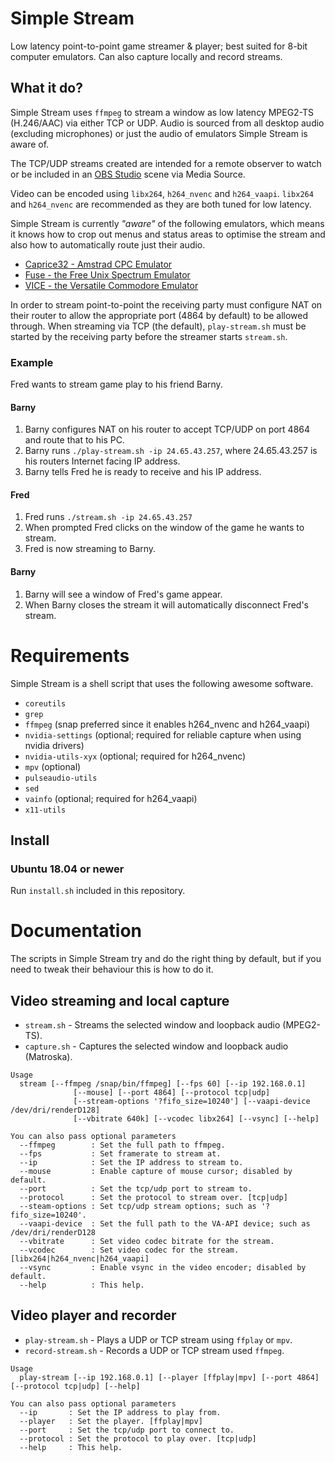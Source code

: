 # Simple Stream

Low latency point-to-point game streamer & player; best suited for 8-bit
computer emulators. Can also capture locally and record streams.

## What it do?

Simple Stream uses `ffmpeg` to stream a window as low latency MPEG2-TS
(H.246/AAC) via either TCP or UDP. Audio is sourced from all desktop audio
(excluding microphones) or just the audio of emulators Simple Stream is aware
of.

The TCP/UDP streams created are intended for a remote observer to watch or be
included in an [OBS Studio](https://obsproject.com/) scene via Media Source.

Video can be encoded using `libx264`, `h264_nvenc` and `h264_vaapi`. `libx264`
and `h264_nvenc` are recommended as they are both tuned for low latency.

Simple Stream is currently *"aware"* of the following emulators, which means it
knows how to crop out menus and status areas to optimise the stream and also how
to automatically route just their audio.

  * [Caprice32 - Amstrad CPC Emulator](https://github.com/ColinPitrat/caprice32)
  * [Fuse - the Free Unix Spectrum Emulator](http://fuse-emulator.sourceforge.net/)
  * [VICE - the Versatile Commodore Emulator](http://vice-emu.sourceforge.net/)

In order to stream point-to-point the receiving party must configure NAT on
their router to allow the appropriate port (4864 by default) to be allowed
through. When streaming via TCP (the default), `play-stream.sh` must be started
by the receiving party before the streamer starts `stream.sh`.

### Example

Fred wants to stream game play to his friend Barny.

#### Barny

  1. Barny configures NAT on his router to accept TCP/UDP on port 4864 and route that to his PC.
  2. Barny runs `./play-stream.sh -ip 24.65.43.257`, where 24.65.43.257 is his routers Internet facing IP address.
  3. Barny tells Fred he is ready to receive and his IP address.

#### Fred

  1. Fred runs `./stream.sh -ip 24.65.43.257`
  2. When prompted Fred clicks on the window of the game he wants to stream.
  3. Fred is now streaming to Barny.

#### Barny

  1. Barny will see a window of Fred's game appear.
  2. When Barny closes the stream it will automatically disconnect Fred's stream.

# Requirements

Simple Stream is a shell script that uses the following awesome software.

  - `coreutils`
  - `grep`
  - `ffmpeg` (snap preferred since it enables h264_nvenc and h264_vaapi)
  - `nvidia-settings` (optional; required for reliable capture when using nvidia drivers)
  - `nvidia-utils-xyx` (optional; required for h264_nvenc)
  - `mpv` (optional)
  - `pulseaudio-utils`
  - `sed`
  - `vainfo` (optional; required for h264_vaapi)
  - `x11-utils`

## Install

### Ubuntu 18.04 or newer

Run `install.sh` included in this repository.

# Documentation

The scripts in Simple Stream try and do the right thing by default, but if you
need to tweak their behaviour this is how to do it.

## Video streaming and local capture

  * `stream.sh` - Streams the selected window and loopback audio (MPEG2-TS).
  * `capture.sh` - Captures the selected window and loopback audio (Matroska).

```
Usage
  stream [--ffmpeg /snap/bin/ffmpeg] [--fps 60] [--ip 192.168.0.1]
              [--mouse] [--port 4864] [--protocol tcp|udp]
              [--stream-options '?fifo_size=10240'] [--vaapi-device /dev/dri/renderD128]
              [--vbitrate 640k] [--vcodec libx264] [--vsync] [--help]

You can also pass optional parameters
  --ffmpeg        : Set the full path to ffmpeg.
  --fps           : Set framerate to stream at.
  --ip            : Set the IP address to stream to.
  --mouse         : Enable capture of mouse cursor; disabled by default.
  --port          : Set the tcp/udp port to stream to.
  --protocol      : Set the protocol to stream over. [tcp|udp]
  --steam-options : Set tcp/udp stream options; such as '?fifo_size=10240'.
  --vaapi-device  : Set the full path to the VA-API device; such as /dev/dri/renderD128
  --vbitrate      : Set video codec bitrate for the stream.
  --vcodec        : Set video codec for the stream. [libx264|h264_nvenc|h264_vaapi]
  --vsync         : Enable vsync in the video encoder; disabled by default.
  --help          : This help.
```

## Video player and recorder

  * `play-stream.sh` - Plays a UDP or TCP stream using `ffplay` or `mpv`.
  * `record-stream.sh` - Records a UDP or TCP stream used `ffmpeg`.

```
Usage
  play-stream [--ip 192.168.0.1] [--player [ffplay|mpv] [--port 4864] [--protocol tcp|udp] [--help]

You can also pass optional parameters
  --ip       : Set the IP address to play from.
  --player   : Set the player. [ffplay|mpv]
  --port     : Set the tcp/udp port to connect to.
  --protocol : Set the protocol to play over. [tcp|udp]
  --help     : This help.
```